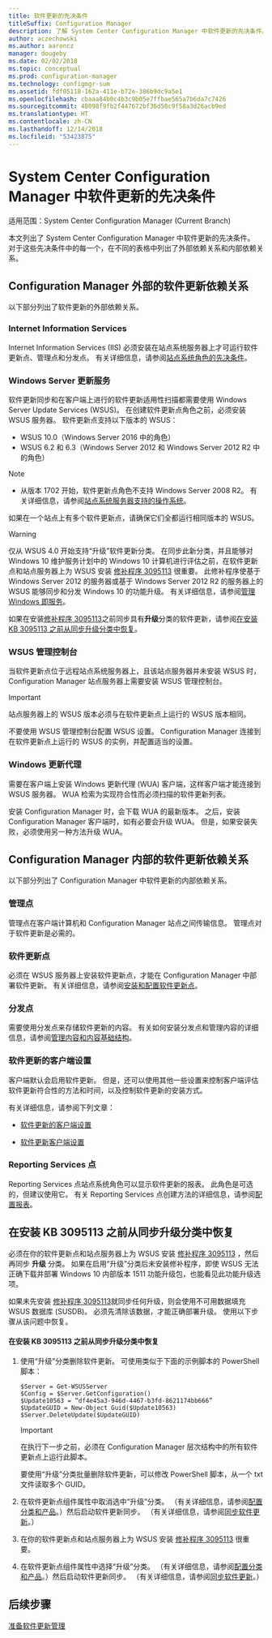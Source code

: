 ```yaml
---
title: 软件更新的先决条件
titleSuffix: Configuration Manager
description: 了解 System Center Configuration Manager 中软件更新的先决条件。
author: aczechowski
ms.author: aaroncz
manager: dougeby
ms.date: 02/02/2018
ms.topic: conceptual
ms.prod: configuration-manager
ms.technology: configmgr-sum
ms.assetid: fdf05118-162a-411e-b72e-386b9dc9a5e1
ms.openlocfilehash: cbaaa84b0c4b3c9b05e7ffbae565a7b6da7c7426
ms.sourcegitcommit: 48098f9fb2f447672bf36d50c9f58a3d26acb9ed
ms.translationtype: HT
ms.contentlocale: zh-CN
ms.lasthandoff: 12/14/2018
ms.locfileid: "53423875"
---
```

# <a name="prerequisites-for-software-updates-in-system-center-configuration-manager"></a>System Center Configuration Manager 中软件更新的先决条件

适用范围：System Center Configuration Manager (Current Branch)

本文列出了 System Center Configuration Manager 中软件更新的先决条件。 对于这些先决条件中的每一个，在不同的表格中列出了外部依赖关系和内部依赖关系。  

## <a name="software-update-dependencies-that-are-external-to-configuration-manager"></a>Configuration Manager 外部的软件更新依赖关系  
 以下部分列出了软件更新的外部依赖关系。  

### <a name="internet-information-services"></a>Internet Information Services  
 Internet Information Services (IIS) 必须安装在站点系统服务器上才可运行软件更新点、管理点和分发点。 有关详细信息，请参阅[站点系统角色的先决条件](../../core/plan-design/configs/site-and-site-system-prerequisites.md)。  

### <a name="windows-server-update-services"></a>Windows Server 更新服务  
 软件更新同步和在客户端上进行的软件更新适用性扫描都需要使用 Windows Server Update Services (WSUS)。 在创建软件更新点角色之前，必须安装 WSUS 服务器。 软件更新点支持以下版本的 WSUS：  

-   WSUS 10.0（Windows Server 2016 中的角色）
-   WSUS 6.2 和 6.3（Windows Server 2012 和 Windows Server 2012 R2 中的角色）

>[!NOTE]
>-   从版本 1702 开始，软件更新点角色不支持 Windows Server 2008 R2。 有关详细信息，请参阅[站点系统服务器支持的操作系统](/sccm/core/plan-design/configs/supported-operating-systems-for-site-system-servers#bkmk_2008r2sp1)。  

如果在一个站点上有多个软件更新点，请确保它们全都运行相同版本的 WSUS。  

> [!WARNING]  
>  仅从 WSUS 4.0 开始支持“升级”软件更新分类。 在同步此新分类，并且能够对 Windows 10 维护服务计划中的 Windows 10 计算机进行评估之前，在软件更新点和站点服务器上为 WSUS 安装 [修补程序 3095113](https://support.microsoft.com/kb/3095113) 很重要。 此修补程序使基于 Windows Server 2012 的服务器或基于 Windows Server 2012 R2 的服务器上的 WSUS 能够同步和分发 Windows 10 的功能升级。 有关详细信息，请参阅[管理 Windows 即服务](../../osd/deploy-use/manage-windows-as-a-service.md)。  
>   
>  如果在安装[修补程序 3095113](https://support.microsoft.com/kb/3095113)之前同步具有**升级**分类的软件更新，请参阅[在安装 KB 3095113 之前从同步升级分类中恢复](#BKMK_RecoverUpgrades)。  

### <a name="wsus-administration-console"></a>WSUS 管理控制台  
 当软件更新点位于远程站点系统服务器上，且该站点服务器并未安装 WSUS 时，Configuration Manager 站点服务器上需要安装 WSUS 管理控制台。  

> [!IMPORTANT]  
> 站点服务器上的 WSUS 版本必须与在软件更新点上运行的 WSUS 版本相同。
>
> 不要使用 WSUS 管理控制台配置 WSUS 设置。 Configuration Manager 连接到在软件更新点上运行的 WSUS 的实例，并配置适当的设置。  



### <a name="windows-update-agent"></a>Windows 更新代理  
 需要在客户端上安装 Windows 更新代理 (WUA) 客户端，这样客户端才能连接到 WSUS 服务器。 WUA 检索为实现符合性而必须扫描的软件更新列表。  

 安装 Configuration Manager 时，会下载 WUA 的最新版本。 之后，安装 Configuration Manager 客户端时，如有必要会升级 WUA。 但是，如果安装失败，必须使用另一种方法升级 WUA。  

## <a name="software-update-dependencies-that-are-internal-to-configuration-manager"></a>Configuration Manager 内部的软件更新依赖关系  
 以下部分列出了 Configuration Manager 中软件更新的内部依赖关系。  

### <a name="management-points"></a>管理点  
 管理点在客户端计算机和 Configuration Manager 站点之间传输信息。 管理点对于软件更新是必需的。  

### <a name="software-update-points"></a>软件更新点  
 必须在 WSUS 服务器上安装软件更新点，才能在 Configuration Manager 中部署软件更新。 有关详细信息，请参阅[安装和配置软件更新点](../get-started/install-a-software-update-point.md)。

### <a name="distribution-points"></a>分发点  
 需要使用分发点来存储软件更新的内容。 有关如何安装分发点和管理内容的详细信息，请参阅[管理内容和内容基础结构](../../core/servers/deploy/configure/manage-content-and-content-infrastructure.md)。  

### <a name="client-settings-for-software-updates"></a>软件更新的客户端设置  
 客户端默认会启用软件更新。 但是，还可以使用其他一些设置来控制客户端评估软件更新符合性的方法和时间，以及控制软件更新的安装方式。  

 有关详细信息，请参阅下列文章：  

-   [软件更新的客户端设置](../get-started/manage-settings-for-software-updates.md#BKMK_ClientSettings)   

-   [软件更新客户端设置](../../core/clients/deploy/about-client-settings.md#software-updates)  

### <a name="reporting-services-points"></a>Reporting Services 点  
 Reporting Services 点站点系统角色可以显示软件更新的报表。 此角色是可选的，但建议使用它。 有关 Reporting Services 点创建方法的详细信息，请参阅[配置报表](../../core/servers/manage/configuring-reporting.md)。  

##  <a name="BKMK_RecoverUpgrades"></a> 在安装 KB 3095113 之前从同步升级分类中恢复  
 必须在你的软件更新点和站点服务器上为 WSUS 安装 [修补程序 3095113](https://support.microsoft.com/kb/3095113) ，然后再同步 **升级** 分类。 如果在启用“升级”分类后未安装修补程序，即使 WSUS 无法正确下载并部署 Windows 10 内部版本 1511 功能升级包，也能看见此功能升级选项。 
 
 如果未先安装 [修补程序 3095113](https://support.microsoft.com/kb/3095113)就同步任何升级，则会使用不可用数据填充 WSUS 数据库 (SUSDB)。 必须先清除该数据，才能正确部署升级。 使用以下步骤从该问题中恢复。  

#### <a name="to-recover-from-synchronizing-the-upgrades-classification-before-you-install-kb-3095113"></a>在安装 KB 3095113 之前从同步升级分类中恢复  

1.  使用“升级”分类删除软件更新。 可使用类似于下面的示例脚本的 PowerShell 脚本：  

    ```  
    $Server = Get-WSUSServer  
    $Config = $Server.GetConfiguration()  
    $Update10563 = “df4e45a3-946d-4467-b3fd-8621174bb666”  
    $UpdateGUID = New-Object Guid($Update10563)  
    $Server.DeleteUpdate($UpdateGUID)  
    ```  

    > [!IMPORTANT]  
    >  在执行下一步之前，必须在 Configuration Manager 层次结构中的所有软件更新点上运行此脚本。  

     要使用“升级”分类批量删除软件更新，可以修改 PowerShell 脚本，从一个 txt 文件读取多个 GUID。  

2.  在软件更新点组件属性中取消选中“升级”分类。 （有关详细信息，请参阅[配置分类和产品](../get-started/configure-classifications-and-products.md)。）然后启动软件更新同步。 （有关详细信息，请参阅[同步软件更新](../get-started/synchronize-software-updates.md)。）  

3.  在你的软件更新点和站点服务器上为 WSUS 安装 [修补程序 3095113](https://support.microsoft.com/kb/3095113) 很重要。  

4.  在软件更新点组件属性中选择“升级”分类。 （有关详细信息，请参阅[配置分类和产品](../get-started/configure-classifications-and-products.md)。）然后启动软件更新同步。 （有关详细信息，请参阅[同步软件更新](../get-started/synchronize-software-updates.md)。）  

## <a name="next-steps"></a>后续步骤
[准备软件更新管理](../get-started/prepare-for-software-updates-management.md)
